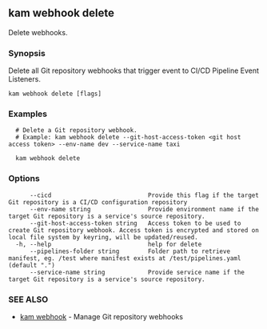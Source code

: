 ## kam webhook delete

Delete webhooks.

### Synopsis

Delete all Git repository webhooks that trigger event to CI/CD Pipeline Event Listeners.

```
kam webhook delete [flags]
```

### Examples

```
  # Delete a Git repository webhook.
  # Example: kam webhook delete --git-host-access-token <git host access token> --env-name dev --service-name taxi
  
  kam webhook delete
```

### Options

```
      --cicd                           Provide this flag if the target Git repository is a CI/CD configuration repository
      --env-name string                Provide environment name if the target Git repository is a service's source repository.
      --git-host-access-token string   Access token to be used to create Git repository webhook. Access token is encrypted and stored on local file system by keyring, will be updated/reused.
  -h, --help                           help for delete
      --pipelines-folder string        Folder path to retrieve manifest, eg. /test where manifest exists at /test/pipelines.yaml (default ".")
      --service-name string            Provide service name if the target Git repository is a service's source repository.
```

### SEE ALSO

* [kam webhook](kam_webhook.md)	 - Manage Git repository webhooks

